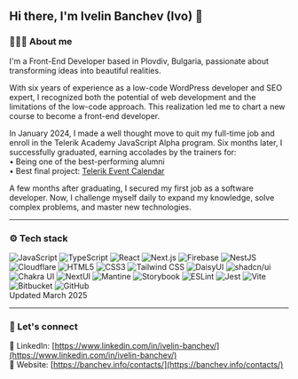 ## Hi there, I'm Ivelin Banchev (Ivo) 👋

### 👨🏻‍💻 About me

I'm a Front-End Developer based in Plovdiv, Bulgaria, passionate about transforming ideas into beautiful realities.

With six years of experience as a low-code WordPress developer and SEO expert, I recognized both the potential of web development and the limitations of the low-code approach. This realization led me to chart a new course to become a front-end developer.

In January 2024, I made a well thought move to quit my full-time job and enroll in the Telerik Academy JavaScript Alpha program. Six months later, I successfully graduated, earning accolades by the trainers for:<br>
• Being one of the best-performing alumni <br>
• Best final project: [Telerik Event Calendar](https://telerik-event-calendar.netlify.app/) <be>

A few months after graduating, I secured my first job as a software developer. Now, I challenge myself daily to expand my knowledge, solve complex problems, and master new technologies.

<hr>

### ⚙️ Tech stack

![JavaScript](https://img.shields.io/badge/javascript-%23F7DF1E.svg?&style=for-the-badge&logo=javascript&logoColor=black)
![TypeScript](https://img.shields.io/badge/typescript-%233178C6.svg?&style=for-the-badge&logo=typescript&logoColor=white)
![React](https://img.shields.io/badge/react-%2361DAFB.svg?&style=for-the-badge&logo=react&logoColor=black)
![Next.js](https://img.shields.io/badge/next.js-%23000000.svg?&style=for-the-badge&logo=next.js&logoColor=white)
![Firebase](https://img.shields.io/badge/firebase-%23FFCA28.svg?&style=for-the-badge&logo=firebase&logoColor=black)
![NestJS](https://img.shields.io/badge/nestjs-%23E0234E.svg?&style=for-the-badge&logo=nestjs&logoColor=white)
![Cloudflare](https://img.shields.io/badge/cloudflare-%23F38020.svg?&style=for-the-badge&logo=cloudflare&logoColor=white)
![HTML5](https://img.shields.io/badge/html5-%23E34F26.svg?&style=for-the-badge&logo=html5&logoColor=white)
![CSS3](https://img.shields.io/badge/css3-%231572B6.svg?&style=for-the-badge&logo=css3&logoColor=white)
![Tailwind CSS](https://img.shields.io/badge/tailwind%20css-%2338B2AC.svg?&style=for-the-badge&logo=tailwind%20css&logoColor=white)
![DaisyUI](https://img.shields.io/badge/DaisyUI-1AD1A5?logo=daisyui&logoColor=fff&style=for-the-badge)
![shadcn/ui](https://img.shields.io/badge/shadcn%2Fui-000?logo=shadcnui&logoColor=fff&style=for-the-badge)
![Chakra UI](https://img.shields.io/badge/Chakra%20UI-319795?logo=chakraui&logoColor=fff&style=for-the-badge)
![NextUI](https://img.shields.io/badge/NextUI-000?logo=nextui&logoColor=fff&style=for-the-badge)
![Mantine](https://img.shields.io/badge/Mantine-339AF0?logo=mantine&logoColor=fff&style=for-the-badge)
![Storybook](https://img.shields.io/badge/Storybook-FF4785?logo=storybook&logoColor=fff&style=for-the-badge)
![ESLint](https://img.shields.io/badge/ESLint-4B32C3?logo=eslint&logoColor=fff&style=for-the-badge)
![Jest](https://img.shields.io/badge/Jest-C21325?logo=jest&logoColor=fff&style=for-the-badge)
![Vite](https://img.shields.io/badge/Vite-646CFF?logo=vite&logoColor=fff&style=for-the-badge)
![Bitbucket](https://img.shields.io/badge/Bitbucket-0052CC?logo=bitbucket&logoColor=fff&style=for-the-badge)
![GitHub](https://img.shields.io/badge/GitHub-181717?logo=github&logoColor=fff&style=for-the-badge)
<br>
Updated March 2025
<hr>

### 🤝 Let's connect

🔗 LinkedIn: [https://www.linkedin.com/in/ivelin-banchev/](https://www.linkedin.com/in/ivelin-banchev/) <br>
🔗 Website: [https://banchev.info/contacts/](https://banchev.info/contacts/) <br>

